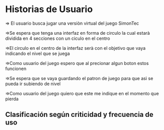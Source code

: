 # Historias de Usuario
 ⇒ El usuario busca jugar una versiòn virtual del juego SimonTec
 
 ⇒Se espera que tenga una interfaz en forma de circulo la cual estarà dividida en 4 secciones con un ciculo en el centro
 
 ⇒El circulo en el centro de la interfaz serà con el objetivo que vaya indicando el nivel que se juega
 
 ⇒Como usuario del juego espero que al precionar algun boton estos funcionen
 
 ⇒Se espera que se vaya guardando el patron de juego para que asì se pueda ir subiendo de nivel
 
 ⇒Como usuario del juego quiero que este me indique en el momento que pierda
 

## Clasificación según criticidad y frecuencia de uso
